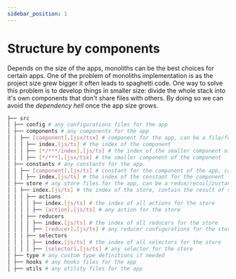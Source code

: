 ```yaml
---
sidebar_position: 1
---
```


# Structure by components

Depends on the size of the apps, monoliths can be the best choices for certain apps. One of the problem of monoliths implementation is as the project size grew bigger it often leads to spaghetti code. One way to solve this problem is to develop things in smaller size: divide the whole stack into it's own components that don't share files with others. By doing so we can avoid the _dependency hell_ once the app size grows.

```bash
├── src
│ ├── config # any configurations files for the app
│ ├── components # any components for the app
│ │ ├── [component].[jsx/tsx] # component for the app, can be a file/folder
│ │ │ ├── index.[js/ts] # the index of the component
│ │ │ ├── [*/***/index].[js/ts] # the index of the smaller component of the component
│ │ │ ├── [*/***].[jsx/tsx] # the smaller component of the component
│ ├── constants # any constants for the app
│ │ ├── [component].[js/ts] # constant for the component of the app, can be a file/folder
│ │ │ ├── index.[js/ts] # the index of the constant for the component
│ ├── store # any store files for the app, can be a redux/recoil/zustand store
│ │ ├── index.[js/ts] # the index of the store, contain the result of store creations
│ │ │ ├── actions
│ │ │ │ ├── index.[js/ts] # the index of all actions for the store
│ │ │ │ ├── [action].[js/ts] # any action for the store
│ │ │ ├── reducers
│ │ │ │ ├── index.[js/ts] # the index of all reducers for the store
│ │ │ │ ├── [reducer].[js/ts] # any reducer configurations for the store
│ │ │ ├── selectors
│ │ │ │ ├── index.[js/ts] # the index of all selectors for the store
│ │ │ │ ├── [selector].[js/ts] # any selector for the store
│ ├── type # any custom type definitions if needed
│ ├── hooks # any hooks files for the app
│ ├── utils # any utility files for the app
```
